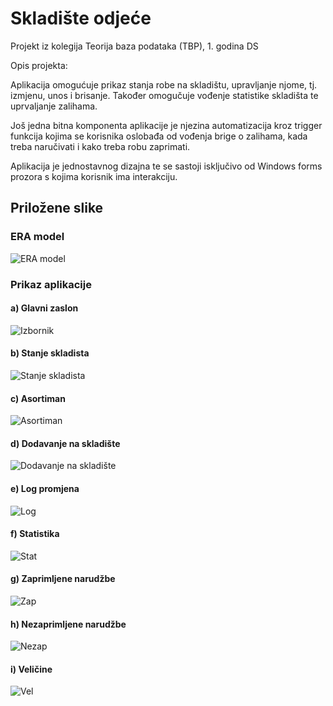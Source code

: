 # Skladište odjeće

Projekt iz kolegija Teorija baza podataka (TBP), 1. godina DS

Opis projekta:

Aplikacija omogućuje prikaz stanja robe na skladištu, upravljanje njome, tj.
izmjenu, unos i brisanje. Također omogučuje vođenje statistike skladišta te 
uprvaljanje zalihama. 

Još jedna bitna komponenta aplikacije je njezina automatizacija kroz trigger funkcija
kojima se korisnika oslobađa od vođenja brige o zalihama, kada treba naručivati i kako 
treba robu zaprimati.

Aplikacija je jednostavnog dizajna te se sastoji isključivo od Windows forms prozora
s kojima korisnik ima interakciju.

## Priložene slike

### ERA model

![ERA model](Slike/ERA.PNG?raw=true "App start")


### Prikaz aplikacije

#### a) Glavni zaslon

![Izbornik](Slike/3.PNG?raw=true "App preview")

#### b) Stanje skladista

![Stanje skladista](Slike/5.PNG?raw=true "App preview 2")

#### c) Asortiman

![Asortiman](Slike/6.PNG?raw=true "App preview 3")

#### d) Dodavanje na skladište

![Dodavanje na skladište](Slike/7.PNG?raw=true "App preview 3")

#### e) Log promjena

![Log](Slike/8.PNG?raw=true "App preview 3")

#### f) Statistika

![Stat](Slike/9.PNG?raw=true "App preview 3")

#### g) Zaprimljene narudžbe

![Zap](Slike/10.PNG?raw=true "App preview 3")


#### h) Nezaprimljene narudžbe

![Nezap](Slike/11.PNG?raw=true "App preview 3")


#### i) Veličine

![Vel](Slike/12.PNG?raw=true "App preview 3")


